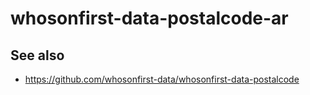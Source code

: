 # whosonfirst-data-postalcode-ar

## See also

* https://github.com/whosonfirst-data/whosonfirst-data-postalcode
